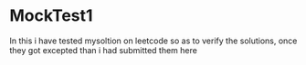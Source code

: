 # MockTest1
In this i have tested mysoltion on leetcode so as to verify the solutions, once they got excepted than i had submitted them here 
